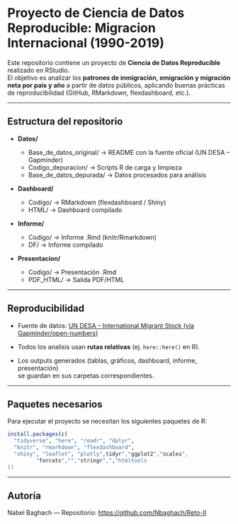 # Proyecto de Ciencia de Datos Reproducible: Migracion Internacional (1990-2019)

Este repositorio contiene un proyecto de **Ciencia de Datos Reproducible** realizado en RStudio.  
El objetivo es analizar los **patrones de inmigración, emigración y migración neta por pais y año** a partir de datos públicos, aplicando buenas prácticas de reproducibilidad (GitHub, RMarkdown, flexdashboard, etc.).

---

##  Estructura del repositorio

- **Datos/**
  - Base_de_datos_original/ → README con la fuente oficial (UN DESA – Gapminder)
  - Codigo_depuracion/ → Scripts R de carga y limpieza
  - Base_de_datos_depurada/ → Datos procesados para análisis

- **Dashboard/**
  - Codigo/ → RMarkdown (flexdashboard / Shiny)
  - HTML/ → Dashboard compilado

- **Informe/**
  - Codigo/ → Informe .Rmd (knitr/Rmarkdown)
  - DF/ → Informe compilado

- **Presentacion/**
  - Codigo/ → Presentación .Rmd
  - PDF_HTML/ → Salida PDF/HTML
---

##  Reproducibilidad

- Fuente de datos: [UN DESA – International Migrant Stock (vía Gapminder/open-numbers)](https://github.com/open-numbers/ddf--unpop--international_migrant_stock)

- Todos los analisis usan **rutas relativas** (ej. `here::here()` en R).  

- Los outputs generados (tablas, gráficos, dashboard, informe, presentación)  
  se guardan en sus carpetas correspondientes.  

---

##  Paquetes necesarios

Para ejecutar el proyecto se necesitan los siguientes paquetes de R:

```r
install.packages(c(
  "tidyverse", "here", "readr", "dplyr", 
  "knitr", "rmarkdown", "flexdashboard", 
  "shiny", "leaflet", "plotly",tidyr","ggplot2","scales",
         "forcats","","stringr",","htmltools
))


```

---

##  Autoría

Nabel Baghach — Repositorio: https://github.com/Nbaghach/Reto-II